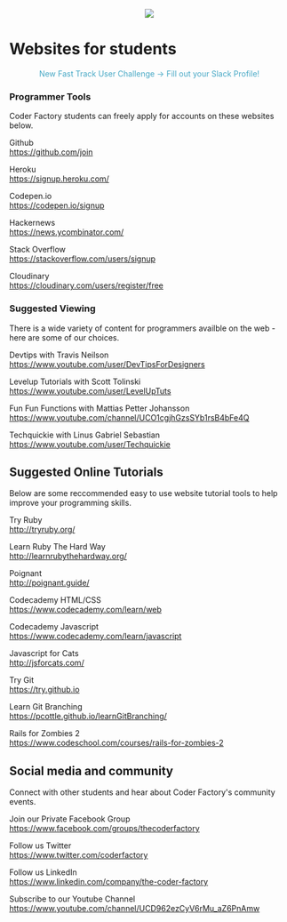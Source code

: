 <p align="center"><img src="https://github.com/coder-factory-academy/cf-guidline-css/blob/master/CFA.png"></p>


# Websites for students

<p align="center" style="color:#46A8C5">New Fast Track User Challenge -> Fill out your Slack Profile!</p>

### Programmer Tools
Coder Factory students can freely apply for accounts on these websites below.

Github  
  https://github.com/join


Heroku  
  https://signup.heroku.com/


Codepen.io  
  https://codepen.io/signup


Hackernews  
  https://news.ycombinator.com/


Stack Overflow  
  https://stackoverflow.com/users/signup


Cloudinary  
  https://cloudinary.com/users/register/free


### Suggested Viewing
There is a wide variety of content for programmers availble on the web - here are some of our choices.

Devtips with Travis Neilson  
  https://www.youtube.com/user/DevTipsForDesigners


Levelup Tutorials with Scott Tolinski  
  https://www.youtube.com/user/LevelUpTuts


Fun Fun Functions with Mattias Petter Johansson  
  https://www.youtube.com/channel/UCO1cgjhGzsSYb1rsB4bFe4Q


Techquickie with Linus Gabriel Sebastian  
  https://www.youtube.com/user/Techquickie


## Suggested Online Tutorials
Below are some reccommended easy to use website tutorial tools to help improve your programming skills.

Try Ruby  
  http://tryruby.org/
  
Learn Ruby The Hard Way  
  http://learnrubythehardway.org/
  
Poignant  
  http://poignant.guide/

Codecademy HTML/CSS  
  https://www.codecademy.com/learn/web

Codecademy Javascript  
  https://www.codecademy.com/learn/javascript
  
Javascript for Cats  
  http://jsforcats.com/
  
Try Git  
  https://try.github.io
  
Learn Git Branching  
  https://pcottle.github.io/learnGitBranching/
  
Rails for Zombies 2  
  https://www.codeschool.com/courses/rails-for-zombies-2


## Social media and community
Connect with other students and hear about Coder Factory's community events.
  
Join our Private Facebook Group  
  https://www.facebook.com/groups/thecoderfactory

Follow us Twitter  
  https://www.twitter.com/coderfactory

Follow us LinkedIn  
  https://www.linkedin.com/company/the-coder-factory

Subscribe to our Youtube Channel  
  https://www.youtube.com/channel/UCD962ezCyV6rMu_aZ6PnAmw

